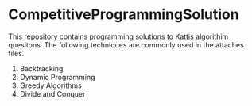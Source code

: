 # CompetitiveProgrammingSolution
This repository contains programming solutions to Kattis algorithim quesitons. The following techniques are commonly used in the attaches files.
1) Backtracking
2) Dynamic Programming
3) Greedy Algorithms
4) Divide and Conquer
